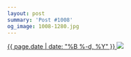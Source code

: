 ```yaml
---
layout: post
summary: 'Post #1008'
og_image: 1008-1280.jpg
---
```


<p>
 <time>
  <a href="/1008">
   {{ page.date | date: "%B %-d, %Y" }}
  </a>
 </time>
 <a href="/1008">
  <img sizes="(min-width: 700px) 50vw, calc(100vw - 2rem)" src="{{ site.assets_url }}/1008-640.jpg" srcset="{{ site.assets_url }}/1008-320.jpg 320w, {{ site.assets_url }}/1008-640.jpg 640w, {{ site.assets_url }}/1008-960.jpg 960w, {{ site.assets_url }}/1008-1280.jpg 1280w"/>
 </a>
</p>
